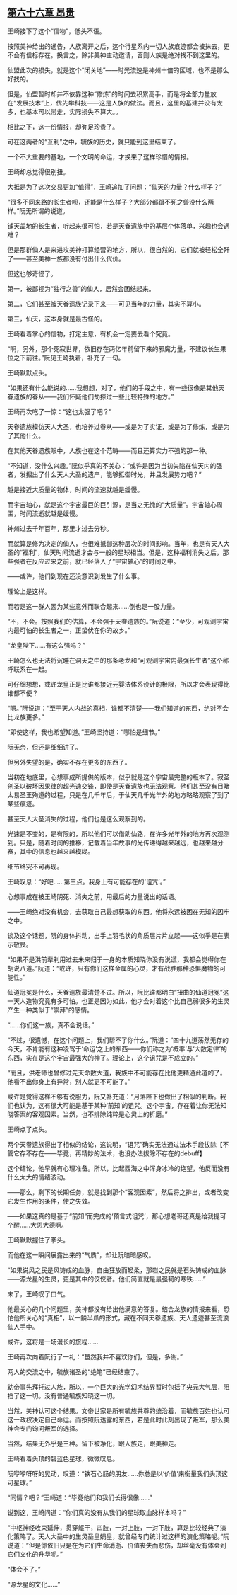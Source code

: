 ## [第六十六章 昂贵](https://www.xxbiquge.com/11_11207/9208560.html)


  王崎接下了这个“信物”，低头不语。

  按照美神给出的通告，人族离开之后，这个行星系内一切人族痕迹都会被抹去，更不会有信标存在。换言之，除非美神主动邀请，否则人族是绝对找不到这里的。

  仙盟此次的损失，就是这个“闭关地”——时光流速是神州十倍的区域，也不是那么好找的。

  但是，仙盟暂时却并不依靠这种“修炼”的时间去积累高手，而是将全部力量放在“发展技术”上，优先攀科技——这是人族的做法。而且，这里的基建并没有太多，也基本可以带走，实际损失不算大。。

  相比之下，这一份情报，却弥足珍贵了。

  可在这两者的“互利”之中，毓族的历史，就只能到这里结束了。

  一个不大重要的基地，一个文明的命运，才换来了这样珍惜的情报。

  王崎却总觉得很别扭。

  大抵是为了这次交易更加“值得”，王崎追加了问题：“仙天的力量？什么样子？”

  “很多不同来路的长生者呗，还能是什么样子？大部分都跟不死之兽没什么两样。”阮无所谓的说道。

  铺天盖地的长生者，听起来很可怕，若是天眷遗族中的基层个体落单，兴趣也会遇难？

  但是那群仙人是来进攻美神打算经营的地方，所以，很自然的，它们就被轻松全歼了——甚至美神一族都没有付出什么代价。

  但这也够奇怪了。

  第一，被鄙视为“独行之兽”的仙人，居然会团结起来。

  第二，它们甚至被天眷遗族记录下来——可见当年的力量，其实不算小。

  第三，仙天，这本身就是最古怪的。

  王崎看着掌心的信物，打定主意，有机会一定要去看个究竟。

  “啊，另外，那个死寂世界，依旧存在两亿年前留下来的邪魔力量，不建议长生果位之下前往。”阮见王崎执着，补充了一句。

  王崎默默点头。

  “如果还有什么能说的……我想想，对了，他们的手段之中，有一些很像是其他天眷遗族的眷从——我们怀疑他们劫掠过一些比较特殊的地方。”

  王崎再次吃了一惊：“这也太强了吧？”

  天眷遗族模仿天人大圣，也培养过眷从——或是为了实证，或是为了修炼，或是为了其他什么。

  在其他天眷遗族眼中，人族也在这个范畴——而且还算实力不强的那一种。

  “不知道，没什么兴趣。”阮似乎真的不关心：“或许是因为当初失陷在仙天内的强者，发掘出了什么天人大圣的遗产，能够抵御时光，并且发展势力吧？”

  越是接近大质量的物体，时间的流速就越是缓慢。

  而宇宙轴心，就是这个宇宙最巨的巨引源，是当之无愧的“大质量”。宇宙轴心周围，时间流逝就越是缓慢。

  神州过去千年百年，那里才过去分秒。

  而就算是修为决定的仙人，也很难抵御这种层次的时间影响。当年，也是有天人大圣的“福利”，仙天时间流逝才会与一般的星球相当。但是，这种福利消失之后，那些强者在反应过来之前，就已经落入了“宇宙轴心”的时间之中。

  ——或许，他们到现在还没意识到发生了什么事。

  理论上是这样。

  而若是这一群人因为某些意外而联合起来……倒也是一股力量。

  “不，不会。按照我们的估算，不会强于天眷遗族的。”阮说道：“至少，可观测宇宙内最可怕的长生者之一，正蛰伏在你的故乡。”

  “龙皇陛下……有这么强吗？”

  王崎怎么也无法将沉睡在洞天之中的那条老龙和“可观测宇宙内最强长生者”这个称呼联系在一起。

  可仔细想想，或许龙皇正是比谁都接近元婴法体系设计的极限，所以才会表现得比谁都不便？

  “嗯。”阮说道：“至于天人内战的真相，谁都不清楚——我们知道的东西，绝对不会比龙族更多。”

  “即使这样，我也希望知道。”王崎坚持道：“哪怕是细节。”

  阮无奈，但还是细细讲了。

  但另外失望的是，确实不存在更多的东西了。

  当初在地底里，心想事成所提供的版本，似乎就是这个宇宙最完整的版本了。寂圣创圣以破坏因果律的超光速交锋，即使是天眷遗族也无法观察。他们甚至没有目睹太易圣王殉道的过程，只是在几千年后，于仙天几千光年外的地方略略观察了到了某些痕迹。

  甚至天人大圣消失的过程，他们也是这么观察到的。

  光速是不变的，是有限的，所以他们可以借助仙路，在许多光年外的地方再次观测到。只是，随着时间的推移，记载着当年故事的光传递得越来越远，也越来越分赛，其中的信息也越来越模糊。

  细节终究不可再现。

  王崎叹息：“好吧……第三点。我身上有可能存在的‘诅咒’。”

  心想事成在被王崎阴死、消失之前，用最后的力量说出的话语。

  ——王崎绝对没有机会，去获取自己最想获取的东西。他将永远被困在无知的囚牢之中。

  谈及这个话题，阮的身体抖动，出手上羽毛状的角质层片片立起——这似乎是在表示敬畏。

  “如果不是洪前辈利用过去未来归于一身的本质知晓你没有说谎，我都会觉得你在胡说八道。”阮道：“或许，只有你们这样金属的心灵，才有战胜那种恐惧魔物的可能性。”

  仙道冠冕是什么，天眷遗族最清楚不过。所以，阮比谁都明白“扭曲的仙道冠冕”这一天人造物究竟有多可怕。也正是因为如此，他才会对着这个比自己弱很多的生灵产生一种类似于“崇拜”的感情。

  “……你们这一族，真不会说话。”

  “不过，很遗憾，在这个问题上，我们帮不了你什么。”阮道：“四十九道荡然无存的今天，不肯能有这种凌驾于‘命运’之上的东西——你们称之为‘概率’与‘大数定律’的东西，实在是这个宇宙最强大的神了。理论上，这个诅咒是不成立的。”

  “而且，洪老师也曾修过先天命数大道，我族中不可能存在比他更精通此道的了。他看不出你身上有异常，别人就更不可能了。”

  或许是觉得这样不够有说服力，阮又补充道：“月落陛下也做出了相似的判断。我们也认为，这有很大可能是基于某种‘前知’的诅咒。这个宇宙，存在着让你无法知晓答案的客观因素。当然，也不排除纯粹是心灵上的折磨。”

  王崎点了点头。

  两个天眷遗族得出了相似的结论，这说明，“诅咒”确实无法通过法术手段拔除【不管它存不存在——毕竟，再精妙的法术，也没办法拔除不存在的debuff】

  这个结论，他早就有心理准备。所以，比起西海之中浑身冰冷的绝望，他反而没有什么太大的情绪波动。

  ——那么，剩下的长期任务，就是找到那个“客观因素”，然后将之排出，或者改变它发生作用的条件，使之失效。

  ——如果这真的是基于“前知”而完成的‘预言式诅咒’，那心想老哥还真是给我提可个醒……大恩大德啊。

  王崎默默握住了拳头。

  而他在这一瞬间展露出来的“气质”，却让阮暗暗感叹。

  “如果说风之民是风铸成的血脉，自由狂放而轻柔，那岩之民就是石头铸成的血脉——源龙星的生灵，更是其中的佼佼者。他们简直就是最强韧的寒铁……”

  末了，王崎叹了口气。

  他最关心的几个问题里，美神都没有给出他满意的答复。结合龙族的情报来看，恐怕他所关心的“真相”，以一鳞半爪的形式，藏在不同天眷遗族、天人遗迹甚至流浪仙人手中。

  或许，这将是一场漫长的旅程……

  王崎再次向着阮行了一礼：“虽然我并不喜欢你们，但是，多谢。”

  两人的交流之中，毓族诸圣的“绝笔”已经结束了。

  幼帝事先拜托过人族，所以，一个巨大的光学幻术结界暂时包括了央元大气层，阻挡了这一切。没有普通毓族知晓这一切。

  当然，美神认可这个结果。文帝世家是所有毓族共尊的统治着，而毓族百姓也认可这一政权决定自己命运。而按照阮透露的东西，若是此时此刻出现了叛军，那么美神会专门询问叛军的选择。

  当然，结果无外乎是三种。留下被净化，跟人族走，跟美神走。

  王崎看着头顶的碧蓝色星球，微微叹息。

  阮咿咿呀呀的晃动，叹道：“铁石心肠的朋友……你总是以‘价值’来衡量我们头顶这可星球。”

  “同情？吧？”王崎道：“毕竟他们和我们长得很像……”

  说到这，王崎问道：“你们真的没有从我们的星球取血脉样本吗？”

  “中枢神经收束延伸，贯穿躯干，四肢，一对上肢，一对下肢，算是比较经典了演化策略了。天人大圣中的生灵圣皇娲皇，就曾经专门统计过这样的演化策略呢。”阮说道：“但是你依旧只是在为它们生命消逝、价值丧失而悲伤，却丝毫没有体会到它们文化的升华呢。”

  “体会不了。”

  “源龙星的文化……”
